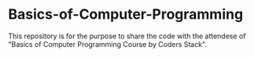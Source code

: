 # Basics-of-Computer-Programming
This repository is for the purpose to share the code with the attendese of "Basics of Computer Programming Course by Coders Stack".

